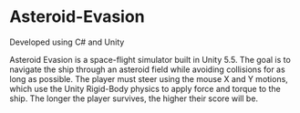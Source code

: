 # Asteroid-Evasion
Developed using C# and Unity

Asteroid Evasion is a space-flight simulator built in Unity 5.5. The goal is to navigate the ship through an asteroid field while avoiding collisions for as long as possible. The player must steer using the mouse X and Y motions, which use the Unity Rigid-Body physics to apply force and torque to the ship. The longer the player survives, the higher their score will be.
